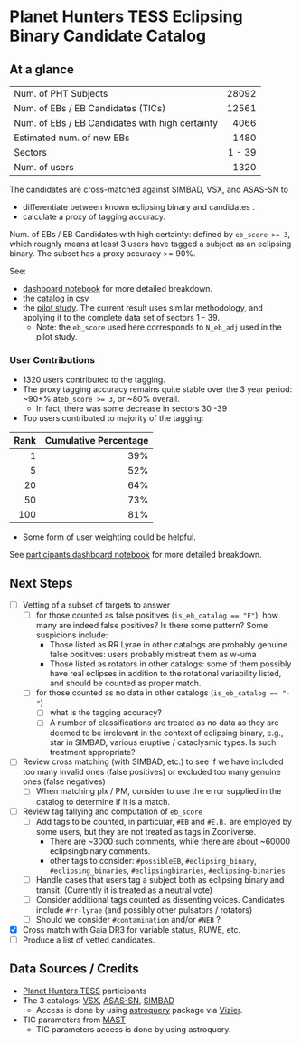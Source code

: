 # Planet Hunters TESS Eclipsing Binary Candidate Catalog

## At a glance

|                                                 |        |
| :---------------------------------------------- | -----: |
| Num. of PHT Subjects                            |  28092 |
| Num. of EBs / EB Candidates (TICs)              |  12561 |
| Num. of EBs / EB Candidates with high certainty |   4066 |
| Estimated num. of new EBs                       |   1480 |
| Sectors                                         | 1 - 39 |
| Num. of users                                   |   1320 |

The candidates are cross-matched against SIMBAD, VSX, and ASAS-SN to

* differentiate between known eclipsing binary and candidates .
* calculate a proxy of tagging accuracy.

Num. of EBs / EB Candidates with high certainty: defined by `eb_score >= 3`, which roughly means at least 3 users have tagged a subject as an eclipsing binary. The subset has a proxy accuracy >= 90%.

See:

* [dashboard notebook](src/dashboard.ipynb) for more detailed breakdown.
* the [catalog in csv](data/catalog_pht_eb_candidates.csv)
* the [pilot study](https://github.com/orionlee/pht_eb_stats/blob/main/PilotResult.md). The current result uses similar methodology, and applying it to the complete data set of sectors 1 - 39.
  * Note: the `eb_score` used here corresponds to `N_eb_adj` used in the pilot study.


### User Contributions

* 1320 users contributed to the tagging.
* The proxy tagging accuracy remains quite stable over the 3 year period: ~90+% at`eb_score >= 3`, or ~80% overall.
  * In fact, there was some decrease in sectors 30 -39
* Top users contributed to majority of the tagging:

|   Rank |   Cumulative Percentage |
|-------:|------------------------:|
|      1 |                39% |
|      5 |                52% |
|     20 |                64% |
|     50 |                73% |
|    100 |                81% |

* Some form of user weighting could be helpful.

See [participants dashboard notebook](src/dashboard_participants.ipynb) for more detailed breakdown.


## Next Steps

* [ ] Vetting of a subset of targets to answer
  * [ ] for those counted as false positives (`is_eb_catalog == "F"`), how many are indeed false positives? Is there some pattern? Some suspicions include:
    * Those listed as RR Lyrae in other catalogs are probably genuine false positives: users probably mistreat them as w-uma
    * Those listed as rotators in other catalogs: some of them possibly have real eclipses in addition to the rotational variability listed, and should be counted as proper match.
  * [ ] for those counted as no data in other catalogs (`is_eb_catalog == "-"`)
    * [ ] what is the tagging accuracy?
    * [ ] A number of classifications are treated as no data as they are deemed to be irrelevant in the context of eclipsing binary, e.g., star in SIMBAD, various eruptive / cataclysmic types. Is such treatment appropriate?
* [ ] Review cross matching (with SIMBAD, etc.) to see if we have included too many invalid ones (false positives) or excluded too many genuine ones (false negatives)
  * [ ] When matching plx / PM, consider to use the error supplied in the catalog to determine if it is a match.
* [ ] Review tag tallying and computation of `eb_score`
  * [ ] Add tags to be counted, in particular, `#EB` and `#E.B.` are employed by some users, but they are not treated as tags in Zooniverse.
    * There are ~3000 such comments, while there are about ~60000 eclipsingbinary comments.
    * other tags to consider: `#possibleEB`, `#eclipsing_binary`, `#eclipsing_binaries`, `#eclipsingbinaries`, `#eclipsing-binaries`
  * [ ] Handle cases that users tag a subject both as eclipsing binary and transit. (Currently it is treated as a neutral vote)
  * [ ] Consider additional tags counted as dissenting voices. Candidates include `#rr-lyrae` (and possibly other pulsators / rotators)
  * [ ] Should we consider `#contamination` and/or `#NEB` ?
* [x] Cross match with Gaia DR3 for variable status, RUWE, etc.
* [ ] Produce a list of vetted candidates.

## Data Sources / Credits

* [Planet Hunters TESS](https://www.zooniverse.org/projects/nora-dot-eisner/planet-hunters-tess/) participants
* The 3 catalogs: [VSX](https://www.aavso.org/vsx/), [ASAS-SN](https://asas-sn.osu.edu/variables), [SIMBAD](http://simbad.u-strasbg.fr/simbad/)
  * Access is done by using [astroquery](https://astroquery.readthedocs.io/) package via [Vizier](https://vizier.u-strasbg.fr/).
* TIC parameters from  [MAST](https://mast.stsci.edu/)
  * TIC parameters access is done by using astroquery.
